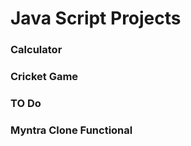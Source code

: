# Java Script Projects 
  ### Calculator
  ### Cricket Game
  ### TO Do
  ### Myntra Clone Functional

